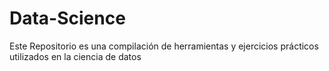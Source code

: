 # Data-Science
Este Repositorio es una compilación de herramientas y ejercicios prácticos utilizados en la ciencia de datos
